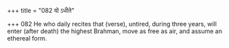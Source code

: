 +++
title = "082 यो ऽधीते"

+++
082	He who daily recites that (verse), untired, during three years, will enter (after death) the highest Brahman, move as free as air, and assume an ethereal form.